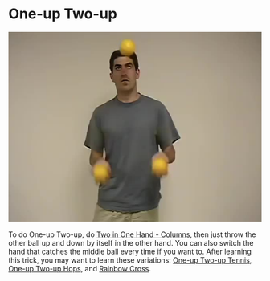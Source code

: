 # One-up Two-up

![One-upTwo-up](/resources/videos/poster/oneuptwoup.jpg)

To do One-up Two-up, do [Two in One Hand - Columns](twoinonehand-columns.md), then just throw the other ball up and down by itself in the other hand. You can also switch the hand that catches the middle ball every time if you want to. After learning this trick, you may want to learn these variations: [One-up Two-up Tennis](one-uptwo-uptennis.md), [One-up Two-up Hops](one-uptwo-uphops.md), and [Rainbow Cross](rainbowcross.md).

